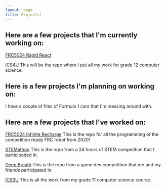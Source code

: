 ```yaml
---
layout: page
title: Projects!
---
```


## Here are a few projects that I'm currently working on:

[FRC5024 Rapid React](https://github.com/frc5024/RapidReact)

[ICS4U](https://github.com/catarinaburghi/ICS4U) This will be the repo where I put all my work for grade 12 computer science.

## Here is a few projects I'm planning on working on:

I have a couple of files of Formula 1 cars that I'm messing around with.

## Here are a few projects that I've worked on:

[FRC5024 Infinite Recharge](https://github.com/frc5024/InfiniteRecharge)
This is the repo for all the programming of the competition ready FRC robot from 2020!

[STEMathon](https://github.com/catarinaburghi/STEMathon)
This is the repo from a 24 hours of STEM competition that I participaded in.

[Deep Breath](https://github.com/Ewpratten/ludum-dare-48/releases/tag/v1.0.0) 
This is the repo from a game dev competition that me and my friends participated in.

[ICS3U](https://github.com/catarinaburghi/ICS3U) 
This is all the work from my grade 11 computer science course.





